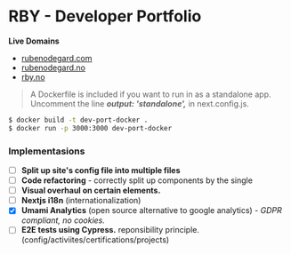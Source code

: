 # RBY - Developer Portfolio

**Live Domains**

- [rubenodegard.com](https://rubenodegard.com)
- [rubenodegard.no](https://rubenodegard.no)
- [rby.no](https://rby.no)

> A Dockerfile is included if you want to run in as a standalone app.\
> Uncomment the line _**output: 'standalone',**_ in next.config.js.

```bash
$ docker build -t dev-port-docker .
$ docker run -p 3000:3000 dev-port-docker
```

### Implementasions

- [ ] **Split up site's config file into multiple files**
- [ ] **Code refactoring** - correctly split up components by the single
- [ ] **Visual overhaul on certain elements.**
- [ ] **Nextjs i18n** (internationalization)
- [x] **Umami Analytics** (open source alternative to google analytics) - _GDPR
      compliant, no cookies._
- [ ] **E2E tests using Cypress.** reponsibility principle.
      (config/activiites/certifications/projects)
